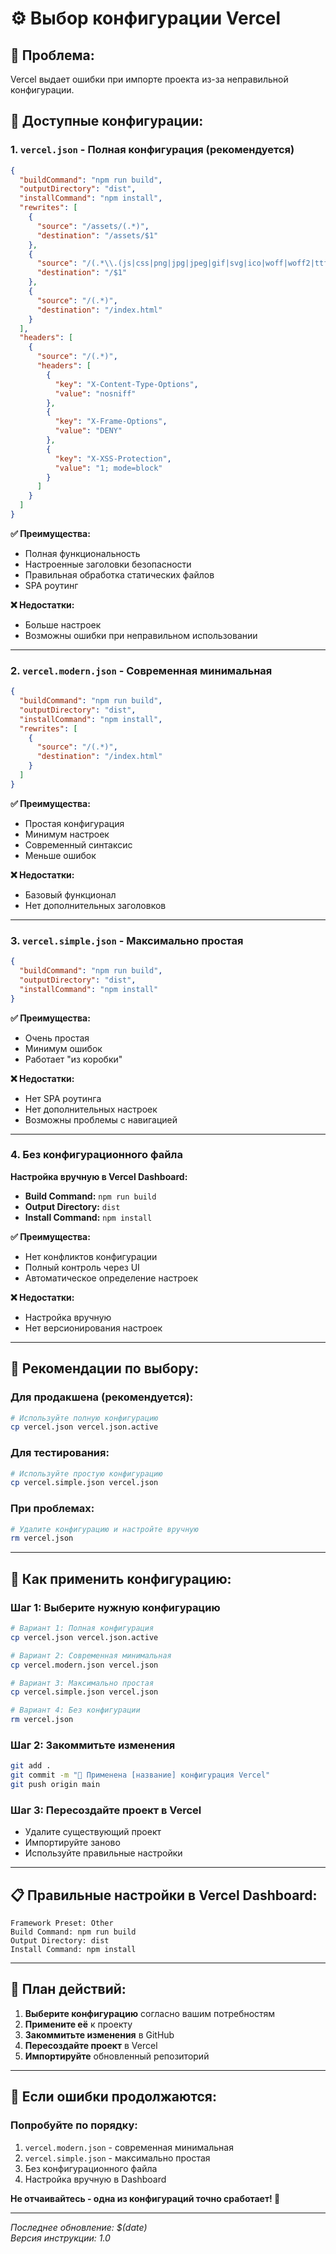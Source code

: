 # ⚙️ Выбор конфигурации Vercel

## 🎯 **Проблема:**
Vercel выдает ошибки при импорте проекта из-за неправильной конфигурации.

## 📁 **Доступные конфигурации:**

### **1. `vercel.json` - Полная конфигурация (рекомендуется)**
```json
{
  "buildCommand": "npm run build",
  "outputDirectory": "dist",
  "installCommand": "npm install",
  "rewrites": [
    {
      "source": "/assets/(.*)",
      "destination": "/assets/$1"
    },
    {
      "source": "/(.*\\.(js|css|png|jpg|jpeg|gif|svg|ico|woff|woff2|ttf|eot))",
      "destination": "/$1"
    },
    {
      "source": "/(.*)",
      "destination": "/index.html"
    }
  ],
  "headers": [
    {
      "source": "/(.*)",
      "headers": [
        {
          "key": "X-Content-Type-Options",
          "value": "nosniff"
        },
        {
          "key": "X-Frame-Options",
          "value": "DENY"
        },
        {
          "key": "X-XSS-Protection",
          "value": "1; mode=block"
        }
      ]
    }
  ]
}
```

**✅ Преимущества:**
- Полная функциональность
- Настроенные заголовки безопасности
- Правильная обработка статических файлов
- SPA роутинг

**❌ Недостатки:**
- Больше настроек
- Возможны ошибки при неправильном использовании

---

### **2. `vercel.modern.json` - Современная минимальная**
```json
{
  "buildCommand": "npm run build",
  "outputDirectory": "dist",
  "installCommand": "npm install",
  "rewrites": [
    {
      "source": "/(.*)",
      "destination": "/index.html"
    }
  ]
}
```

**✅ Преимущества:**
- Простая конфигурация
- Минимум настроек
- Современный синтаксис
- Меньше ошибок

**❌ Недостатки:**
- Базовый функционал
- Нет дополнительных заголовков

---

### **3. `vercel.simple.json` - Максимально простая**
```json
{
  "buildCommand": "npm run build",
  "outputDirectory": "dist",
  "installCommand": "npm install"
}
```

**✅ Преимущества:**
- Очень простая
- Минимум ошибок
- Работает "из коробки"

**❌ Недостатки:**
- Нет SPA роутинга
- Нет дополнительных настроек
- Возможны проблемы с навигацией

---

### **4. Без конфигурационного файла**
**Настройка вручную в Vercel Dashboard:**
- **Build Command:** `npm run build`
- **Output Directory:** `dist`
- **Install Command:** `npm install`

**✅ Преимущества:**
- Нет конфликтов конфигурации
- Полный контроль через UI
- Автоматическое определение настроек

**❌ Недостатки:**
- Настройка вручную
- Нет версионирования настроек

---

## 🚀 **Рекомендации по выбору:**

### **Для продакшена (рекомендуется):**
```bash
# Используйте полную конфигурацию
cp vercel.json vercel.json.active
```

### **Для тестирования:**
```bash
# Используйте простую конфигурацию
cp vercel.simple.json vercel.json
```

### **При проблемах:**
```bash
# Удалите конфигурацию и настройте вручную
rm vercel.json
```

---

## 🔧 **Как применить конфигурацию:**

### **Шаг 1: Выберите нужную конфигурацию**
```bash
# Вариант 1: Полная конфигурация
cp vercel.json vercel.json.active

# Вариант 2: Современная минимальная
cp vercel.modern.json vercel.json

# Вариант 3: Максимально простая
cp vercel.simple.json vercel.json

# Вариант 4: Без конфигурации
rm vercel.json
```

### **Шаг 2: Закоммитьте изменения**
```bash
git add .
git commit -m "🔧 Применена [название] конфигурация Vercel"
git push origin main
```

### **Шаг 3: Пересоздайте проект в Vercel**
- Удалите существующий проект
- Импортируйте заново
- Используйте правильные настройки

---

## 📋 **Правильные настройки в Vercel Dashboard:**

```
Framework Preset: Other
Build Command: npm run build
Output Directory: dist
Install Command: npm install
```

---

## 🎯 **План действий:**

1. **Выберите конфигурацию** согласно вашим потребностям
2. **Примените её** к проекту
3. **Закоммитьте изменения** в GitHub
4. **Пересоздайте проект** в Vercel
5. **Импортируйте** обновленный репозиторий

---

## 🚨 **Если ошибки продолжаются:**

### **Попробуйте по порядку:**
1. `vercel.modern.json` - современная минимальная
2. `vercel.simple.json` - максимально простая
3. Без конфигурационного файла
4. Настройка вручную в Dashboard

**Не отчаивайтесь - одна из конфигураций точно сработает! 🚀**

---

*Последнее обновление: $(date)*  
*Версия инструкции: 1.0*
